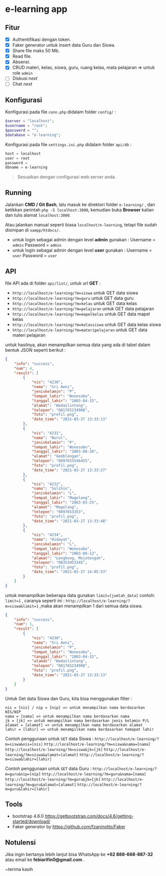 # e-learning app

## Fitur 
- [x] Authentifikasi dengan token.
- [x] Faker generator untuk insert data Guru dan Siswa.
- [x] Share file maks 50 Mb.
- [x] Read file.
- [x] Absensi.
- [x] CRUD materi, kelas, siswa, guru, ruang kelas, mata pelajaran => untuk role ```admin```
- [ ] Diskusi *next*
- [ ] Chat *next*

## Konfigurasi

Konfigurasi pada file ```conn.php``` didalam folder ```config/``` :

```php
$server = "localhost";
$username = "root";
$password = "";
$database = "e-learning";
```

Konfigurasi pada file ```settings.ini.php``` didalam folder ```api/db``` :

```php
host = localhost
user = root
password =
dbname = e-learning
```

>Sesuaikan dengan configurasi web server anda.

## Running

Jalankan __CMD / Git Bash__, lalu masuk ke direktori folder ```e-learning/``` , dan ketikkan perintah ```php -S localhost:3000```, kemudian buka __Browser__ kalian dan tulis alamat ```localhost:3000```.

Atau jalankan manual seperti biasa ```localhost/e-learning```, tetapi file sudah disimpan di ```xampp/htdocs/```.

* untuk login sebagai admin dengan level __admin__ gunakan :
Username = ```admin```
Password = ```admin```
* untuk login sebagai admin dengan level __user__ gunakan :
Username = ```user```
Password = ```user```

## API

file API ada di folder ```api/list/```, untuk url __GET__ :
* ```http://localhost/e-learning/?m=siswa``` untuk GET data siswa
* ```http://localhost/e-learning/?m=guru``` untuk GET data guru
* ```http://localhost/e-learning/?m=kelas``` untuk GET data kelas
* ```http://localhost/e-learning/?m=pelajaran``` untuk GET data pelajaran
* ```http://localhost/e-learning/?m=mapelkelas``` untuk GET data mapel kelas
* ```http://localhost/e-learning/?m=kelassiswa``` untuk GET data kelas siswa
* ```http://localhost/e-learning/?m=materipelajaran``` untuk GET data materi pelajaran

untuk hasilnya, akan menampilkan semua data yang ada di tabel dalam bentuk JSON seperti berikut :
```json
{
    "info": "success",
    "num": 4,
    "result": [
        {
            "nis": "4230",
            "nama": "Sri Aeni",
            "jeniskelamin": "P",
            "tempat_lahir": "Wonosobo",
            "tanggal_lahir": "2003-04-15",
            "alamat": "Wadaslintang",
            "telepon": "081765234908",
            "foto": "profil.png",
            "date_time": "2021-03-27 13:33:13"
        },
        {
            "nis": "4231",
            "nama": "Nurul",
            "jeniskelamin": "P",
            "tempat_lahir": "Wonosobo",
            "tanggal_lahir": "2003-08-20",
            "alamat": "Gemblengan",
            "telepon": "0897653546455",
            "foto": "profil.png",
            "date_time": "2021-03-27 13:33:27"
        },
        {
            "nis": "4232",
            "nama": "Solihin",
            "jeniskelamin": "L",
            "tempat_lahir": "Magelang",
            "tanggal_lahir": "2003-03-25",
            "alamat": "Magelang",
            "telepon": "0897653353",
            "foto": "profil.png",
            "date_time": "2021-03-27 13:33:48"
        },
        {
            "nis": "4234",
            "nama": "Hidayat",
            "jeniskelamin": "L",
            "tempat_lahir": "Wonosobo",
            "tanggal_lahir": "2003-08-12",
            "alamat": "Lengkong, Mojotengah",
            "telepon": "08353453345",
            "foto": "profil.png",
            "date_time": "2021-03-27 14:05:53"
        }
    ]
}
```

untuk menampilkan beberapa data gunakan ```limit=[jumlah_data]``` contoh: ```limit=1``` , caranya seperti ini : 
```http://localhost/e-learning/?m=siswa&limit=1``` ,maka akan menampilkan 1 dari semua data siswa.
```json
{
    "info": "success",
    "num": 1,
    "result": [
        {
            "nis": "4230",
            "nama": "Sri Aeni",
            "jeniskelamin": "P",
            "tempat_lahir": "Wonosobo",
            "tanggal_lahir": "2003-04-15",
            "alamat": "Wadaslintang",
            "telepon": "081765234908",
            "foto": "profil.png",
            "date_time": "2021-03-27 13:33:13"
        }
    ]
}
```
Untuk Get data Siswa dan Guru, kita bisa menggunakan filter : 
```
nis = [nis] / nip = [nip] => untuk menampilkan nama berdasarkan NIS/NIP 
nama = [nama] => untuk menampilkan nama berdasarkan nama 
jk = [jk] => untuk menampilkan nama berdasarkan jenis kelamin P/L
alamat = [alamat] => untuk menampilkan nama berdasarkan alamat
lahir = [lahir] => untuk menampilkan nama berdasarkan temapat lahir
```

Contoh penggunaan untuk ```GET``` data Siswa :
```http://localhost/e-learning/?m=siswa&nis=[nis]```
```http://localhost/e-learning/?m=siswa&nama=[nama]```
```http://localhost/e-learning/?m=siswa&jk=[jk]```
```http://localhost/e-learning/?m=siswa&alamat=[alamat]```
```http://localhost/e-learning/?m=siswa&lahir=[lahir]```

Contoh penggunaan untuk ```GET``` data Guru :
```http://localhost/e-learning/?m=guru&nip=[nip]```
```http://localhost/e-learning/?m=guru&nama=[nama]```
```http://localhost/e-learning/?m=guru&jk=[jk]```
```http://localhost/e-learning/?m=guru&alamat=[alamat]```
```http://localhost/e-learning/?m=guru&lahir=[lahir]```

## Tools
- bootstrap 4.6.0 https://getbootstrap.com/docs/4.6/getting-started/download/
- Faker generator by https://github.com/fzaninotto/Faker

## Notulensi
Jika ingin bertanya lebih lanjut bisa WhatsApp ke __+62 888-668-887-32__ atau email ke __febiarifin0@gmail.com__ .

~terima kasih